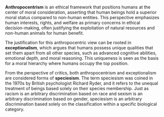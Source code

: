 **Anthropocentrism** is an ethical framework that positions humans at the center of moral consideration, asserting that human beings hold a superior moral status compared to non-human entities. This perspective emphasizes human interests, rights, and welfare as primary concerns in ethical decision-making, often justifying the exploitation of natural resources and non-human animals for human benefit.

The justification for this anthropocentric view can be rooted in **exceptionalism**, which argues that humans possess unique qualities that set them apart from all other species, such as advanced cognitive abilities, emotional depth, and moral reasoning. This uniqueness is seen as the basis for a moral hierarchy where humans occupy the top position.

From the perspective of critics, both anthropocentrism and exceptionalism are considered forms of **speciesism**. The term speciesism was coined in the 1970s by British psychologist Richard Ryder, and it refers to the unequal treatment of beings based solely on their species membership. Just as racism is an arbitrary discrimination based on race and sexism is an arbitrary discrimination based on gender, speciesism is an arbitrary discrimination based solely on the classification within a specific biological category.